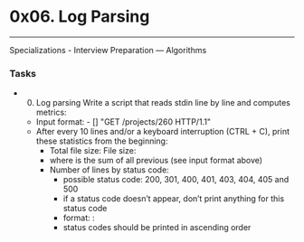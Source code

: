 # 0x06. Log Parsing
___

Specializations - Interview Preparation ― Algorithms

### Tasks
- 0. Log parsing
Write a script that reads stdin line by line and computes metrics:

  - Input format: <IP Address> - [<date>] "GET /projects/260 HTTP/1.1" <status code> <file size>
  - After every 10 lines and/or a keyboard interruption (CTRL + C), print these statistics from the beginning:
    * Total file size: File size: <total size>
    * where <total size> is the sum of all previous <file size> (see input format above)
    * Number of lines by status code:
      - possible status code: 200, 301, 400, 401, 403, 404, 405 and 500
      - if a status code doesn’t appear, don’t print anything for this status code
      - format: <status code>: <number>
      - status codes should be printed in ascending order
